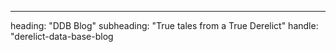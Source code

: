 ---
heading: "DDB Blog"
subheading: "True tales from a True Derelict"
handle: "derelict-data-base-blog
